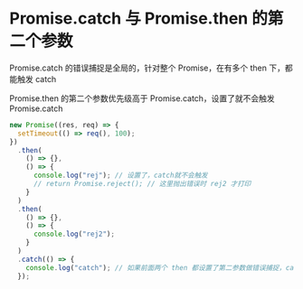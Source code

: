 # Promise.catch 与 Promise.then 的第二个参数
Promise.catch 的错误捕捉是全局的，针对整个 Promise，在有多个 then 下，都能触发 catch 

Promise.then 的第二个参数优先级高于 Promise.catch，设置了就不会触发 Promise.catch

```js
new Promise((res, req) => {
  setTimeout(() => req(), 100);
})
  .then(
    () => {},
    () => {
      console.log("rej"); // 设置了，catch就不会触发
      // return Promise.reject(); // 这里抛出错误时 rej2 才打印
    }
  )
  .then(
    () => {},
    () => {
      console.log("rej2");
    }
  )
  .catch(() => {
    console.log("catch"); // 如果前面两个 then 都设置了第二参数做错误捕捉，catch时不会触发的，当有一个没有设置时，catch会捕捉没有设置的那个错误
  });
```